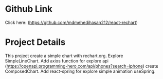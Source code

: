 # Github Link

Click here: (https://github.com/mdmehedihasan212/react-rechart)

# Project Details

This project create a simple chart with rechart.org. Explore SimpleLineChart. Add axios function for explore api (https://openapi.programming-hero.com/api/phones?search=iphone) create ComposedChart. Add react-spring for explore simple animation useSpring.